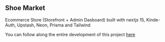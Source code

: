 ## Shoe Market
Ecommerce Store (Storefront + Admin Dasboard) built with nextjs 15, Kinde-Auth, Upstash, Neon, Prisma and Tailwind

You can follow along the entire development of this project <a href="https://www.youtube.com/watch?v=Yr-EmUEYfJA" target="_blank">here</a>
